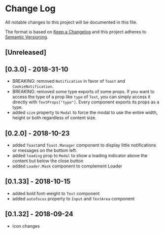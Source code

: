 # Change Log

All notable changes to this project will be documented in this file.

The format is based on [Keep a Changelog](http://keepachangelog.com/)
and this project adheres to [Semantic Versioning](http://semver.org/).

## [Unreleased]

## [0.3.0] - 2018-31-10
- BREAKING: removed `Notification` in favor of `Toast` and `CookieNotification`.
- BREAKING: removed some type exports of some props. If you want to access the type of a prop like `type` of `Text`, you can simply access it directly with `TextProps["type"]`. Every component exports its props as a type.
- added `size` property to `Modal` to force the modal to use the entire width, height or both regardless of content size.

## [0.2.0] - 2018-10-23
- added `Toast`and `Toast.Manager` component to display little notifications or messages on the bottom left.
- added `loading` prop to `Modal` to show a loading indicator above the content but below the close button
- added `Loader.Mask` component to complement Loader

## [0.1.33] - 2018-10-15
- added bold font-weight to `Text` component
- added `autofocus` property to `Input` and `TextArea` component

## [0.1.32] - 2018-09-24
- icon changes
